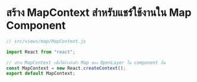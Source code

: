 
# สร้าง MapContext สำหรับแชร์ใช้งานใน Map Component

```js
// src/views/map/MapContext.js

import React from "react";

// สร้าง MapContext เพื่อใช้อ้างอิงตัว Map ของ OpenLayer ใน component อื่น
const MapContext = new React.createContext();
export default MapContext;
```